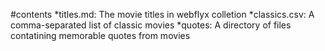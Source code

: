 #contents
*titles.md: The movie titles in webflyx colletion
*classics.csv: A comma-separated list of classic movies
*quotes: A directory of files contatining memorable quotes from movies
